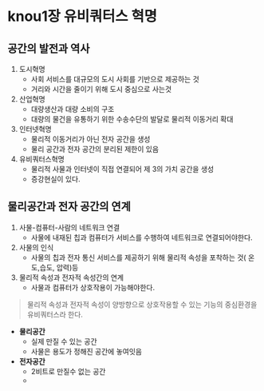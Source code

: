 # knou1장 유비쿼터스 혁명

## 공간의 발전과 역사  
1. 도시혁명
   + 사회 서비스를 대규모의 도시 사회를 기반으로 제공하는 것
   + 거리와 시간을 줄이기 위해 도시 중심으로 사는것
2. 산업혁명
   + 대량생산과 대량 소비의 구조
   + 대량의 물건을 유통하기 위한 수송수단의 발달로 물리적 이동거리 확대
3. 인터넷혁명
   + 물리적 이동거리가 아닌 전자 공간을 생성
   + 물리 공간과 전자 공간의 분리된 제한이 있음
4. 유비쿼터스혁명
   + 물리적 사물과 인터넷이 직접 연결되어 제 3의 가치 공간을 생성
   + 증강현실이 있다.  
  
## 물리공간과 전자 공간의 연계  
1. 사물-컴퓨터-사람의 네트워크 연결
   + 사물에 내재된 칩과 컴퓨터가 서비스를 수행하여 네트워크로 연결되어야한다.
2. 사물의 인식
   + 사물의 칩과 전자 통신 서비스를 제공하기 위해 물리적 속성을 포착하는 것( 온도,습도, 압력)등
3. 물리적 속성과 전자적 속성간의 연계
   + 사물과 컴퓨터가 상호작용이 가능해야한다.  
  
> 물리적 속성과 전자적 속성이 양방향으로 상호작용할 수 있는 기능의 중심환경을 유비쿼터스라 한다.  
>   
  
+ **물리공간**
  + 실제 만질 수 있는 공간
  + 사물은 용도가 정해진 공간에 놓여잇음
+ **전자공간**
  + 2비트로 만질수 없는 공간
  + 
  
    